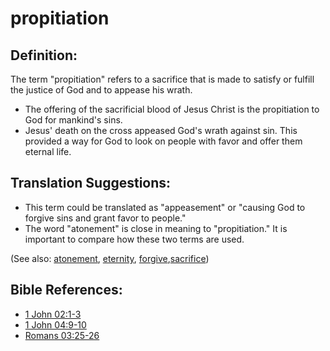 # propitiation #

## Definition: ##

The term "propitiation" refers to a sacrifice that is made to satisfy or fulfill the justice of God and to appease his wrath.

* The offering of the sacrificial blood of Jesus Christ is the propitiation to God for mankind's sins.
* Jesus' death on the cross appeased God's wrath against sin. This provided a way for God to look on people with favor and offer them eternal life.

## Translation Suggestions: ##

* This term could be translated as "appeasement" or "causing God to forgive sins and grant favor to people."
* The word "atonement" is close in meaning to "propitiation." It is important to compare how these two terms are used.

(See also: [atonement](../kt/atonement.md), [eternity](../kt/eternity.md), [forgive](../kt/forgive.md),[sacrifice](../other/sacrifice.md))

## Bible References: ##

* [1 John 02:1-3](https://door43.org/en/bible/notes/1jn/02/01)
* [1 John 04:9-10](https://door43.org/en/bible/notes/1jn/04/09)
* [Romans 03:25-26](https://door43.org/en/bible/notes/rom/03/25)

